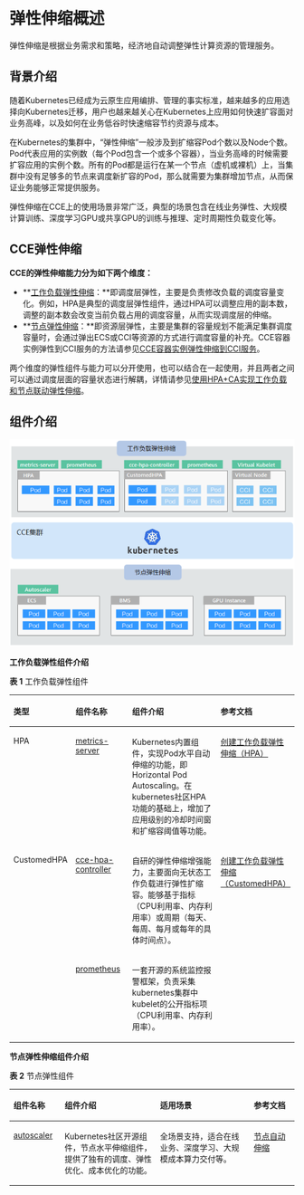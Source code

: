 # 弹性伸缩概述<a name="cce_10_0279"></a>

弹性伸缩是根据业务需求和策略，经济地自动调整弹性计算资源的管理服务。

## 背景介绍<a name="section13921711133718"></a>

随着Kubernetes已经成为云原生应用编排、管理的事实标准，越来越多的应用选择向Kubernetes迁移，用户也越来越关心在Kubernetes上应用如何快速扩容面对业务高峰，以及如何在业务低谷时快速缩容节约资源与成本。

在Kubernetes的集群中，“弹性伸缩”一般涉及到扩缩容Pod个数以及Node个数。Pod代表应用的实例数（每个Pod包含一个或多个容器），当业务高峰的时候需要扩容应用的实例个数。所有的Pod都是运行在某一个节点（虚机或裸机）上，当集群中没有足够多的节点来调度新扩容的Pod，那么就需要为集群增加节点，从而保证业务能够正常提供服务。

弹性伸缩在CCE上的使用场景非常广泛，典型的场景包含在线业务弹性、大规模计算训练、深度学习GPU或共享GPU的训练与推理、定时周期性负载变化等。

## CCE弹性伸缩<a name="section185211187383"></a>

**CCE的弹性伸缩能力分为如下两个维度：**

-   **[工作负载弹性伸缩](工作负载伸缩原理.md)：**即调度层弹性，主要是负责修改负载的调度容量变化。例如，HPA是典型的调度层弹性组件，通过HPA可以调整应用的副本数，调整的副本数会改变当前负载占用的调度容量，从而实现调度层的伸缩。
-   **[节点弹性伸缩](节点伸缩原理.md)：**即资源层弹性，主要是集群的容量规划不能满足集群调度容量时，会通过弹出ECS或CCI等资源的方式进行调度容量的补充。CCE容器实例弹性到CCI服务的方法请参见[CCE容器实例弹性伸缩到CCI服务](CCE容器实例弹性伸缩到CCI服务.md)。

两个维度的弹性组件与能力可以分开使用，也可以结合在一起使用，并且两者之间可以通过调度层面的容量状态进行解耦，详情请参见[使用HPA+CA实现工作负载和节点联动弹性伸缩](使用HPA+CA实现工作负载和节点联动弹性伸缩.md)。

## 组件介绍<a name="section17204104010413"></a>

![](figures/zh-cn_image_0000001199021306.png)

**工作负载弹性组件介绍**

**表 1**  工作负载弹性组件

<a name="table547120151227"></a>
<table><thead align="left"><tr id="row247171517229"><th class="cellrowborder" valign="top" width="15.86%" id="mcps1.2.5.1.1"><p id="p547101511229"><a name="p547101511229"></a><a name="p547101511229"></a>类型</p>
</th>
<th class="cellrowborder" valign="top" width="21.14%" id="mcps1.2.5.1.2"><p id="p133801501230"><a name="p133801501230"></a><a name="p133801501230"></a>组件名称</p>
</th>
<th class="cellrowborder" valign="top" width="40.31%" id="mcps1.2.5.1.3"><p id="p84711153227"><a name="p84711153227"></a><a name="p84711153227"></a>组件介绍</p>
</th>
<th class="cellrowborder" valign="top" width="22.689999999999998%" id="mcps1.2.5.1.4"><p id="p13628930152619"><a name="p13628930152619"></a><a name="p13628930152619"></a>参考文档</p>
</th>
</tr>
</thead>
<tbody><tr id="row74711815182218"><td class="cellrowborder" valign="top" width="15.86%" headers="mcps1.2.5.1.1 "><p id="p3125126132212"><a name="p3125126132212"></a><a name="p3125126132212"></a>HPA</p>
</td>
<td class="cellrowborder" valign="top" width="21.14%" headers="mcps1.2.5.1.2 "><p id="p9628163016269"><a name="p9628163016269"></a><a name="p9628163016269"></a><a href="metrics-server.md">metrics-server</a></p>
</td>
<td class="cellrowborder" valign="top" width="40.31%" headers="mcps1.2.5.1.3 "><p id="p612572632214"><a name="p612572632214"></a><a name="p612572632214"></a>Kubernetes内置组件，实现Pod水平自动伸缩的功能，即Horizontal Pod Autoscaling。在kubernetes社区HPA功能的基础上，增加了应用级别的冷却时间窗和扩缩容阈值等功能。</p>
</td>
<td class="cellrowborder" valign="top" width="22.689999999999998%" headers="mcps1.2.5.1.4 "><p id="p3452957143013"><a name="p3452957143013"></a><a name="p3452957143013"></a><a href="创建工作负载弹性伸缩（HPA）.md">创建工作负载弹性伸缩（HPA）</a></p>
</td>
</tr>
<tr id="row20471101518229"><td class="cellrowborder" rowspan="2" valign="top" width="15.86%" headers="mcps1.2.5.1.1 "><p id="p1412542619220"><a name="p1412542619220"></a><a name="p1412542619220"></a>CustomedHPA</p>
<p id="p184262369323"><a name="p184262369323"></a><a name="p184262369323"></a></p>
</td>
<td class="cellrowborder" valign="top" width="21.14%" headers="mcps1.2.5.1.2 "><p id="p36280304269"><a name="p36280304269"></a><a name="p36280304269"></a><a href="cce-hpa-controller.md">cce-hpa-controller</a></p>
</td>
<td class="cellrowborder" valign="top" width="40.31%" headers="mcps1.2.5.1.3 "><p id="p1712511265220"><a name="p1712511265220"></a><a name="p1712511265220"></a>自研的弹性伸缩增强能力，主要面向无状态工作负载进行弹性扩缩容。<span>能够基于指标（CPU利用率、内存利用率）或周期（每天、每周、每月或每年的具体时间点）</span>。</p>
</td>
<td class="cellrowborder" rowspan="2" valign="top" width="22.689999999999998%" headers="mcps1.2.5.1.4 "><p id="p1196190133111"><a name="p1196190133111"></a><a name="p1196190133111"></a><a href="创建工作负载弹性伸缩（CustomedHPA）.md">创建工作负载弹性伸缩（CustomedHPA）</a></p>
<p id="p162514113322"><a name="p162514113322"></a><a name="p162514113322"></a></p>
</td>
</tr>
<tr id="row147661935162519"><td class="cellrowborder" valign="top" headers="mcps1.2.5.1.1 "><p id="p27661535112516"><a name="p27661535112516"></a><a name="p27661535112516"></a><a href="prometheus.md">prometheus</a></p>
</td>
<td class="cellrowborder" valign="top" headers="mcps1.2.5.1.2 "><p id="p1176663532520"><a name="p1176663532520"></a><a name="p1176663532520"></a>一套开源的系统监控报警框架，负责采集kubernetes集群中kubelet的公开指标项（CPU利用率、内存利用率）。</p>
</td>
</tr>
</tbody>
</table>

**节点弹性伸缩组件介绍**

**表 2**  节点弹性组件

<a name="table04218140281"></a>
<table><thead align="left"><tr id="row13422181411283"><th class="cellrowborder" valign="top" width="17.98%" id="mcps1.2.5.1.1"><p id="p54221314132814"><a name="p54221314132814"></a><a name="p54221314132814"></a>组件名称</p>
</th>
<th class="cellrowborder" valign="top" width="33.45%" id="mcps1.2.5.1.2"><p id="p2422141417286"><a name="p2422141417286"></a><a name="p2422141417286"></a>组件介绍</p>
</th>
<th class="cellrowborder" valign="top" width="32.89%" id="mcps1.2.5.1.3"><p id="p10422171419289"><a name="p10422171419289"></a><a name="p10422171419289"></a>适用场景</p>
</th>
<th class="cellrowborder" valign="top" width="15.68%" id="mcps1.2.5.1.4"><p id="p1742251402814"><a name="p1742251402814"></a><a name="p1742251402814"></a>参考文档</p>
</th>
</tr>
</thead>
<tbody><tr id="row842251417289"><td class="cellrowborder" valign="top" width="17.98%" headers="mcps1.2.5.1.1 "><p id="p19105636298"><a name="p19105636298"></a><a name="p19105636298"></a><a href="autoscaler.md">autoscaler</a></p>
</td>
<td class="cellrowborder" valign="top" width="33.45%" headers="mcps1.2.5.1.2 "><p id="p1210517352914"><a name="p1210517352914"></a><a name="p1210517352914"></a>Kubernetes社区开源组件，节点水平伸缩组件，提供了独有的调度、弹性优化、成本优化的功能。</p>
</td>
<td class="cellrowborder" valign="top" width="32.89%" headers="mcps1.2.5.1.3 "><p id="p71057311296"><a name="p71057311296"></a><a name="p71057311296"></a>全场景支持，适合在线业务、深度学习、大规模成本算力交付等。</p>
</td>
<td class="cellrowborder" valign="top" width="15.68%" headers="mcps1.2.5.1.4 "><p id="p16106173192919"><a name="p16106173192919"></a><a name="p16106173192919"></a><a href="创建节点伸缩策略.md">节点自动伸缩</a></p>
</td>
</tr>
</tbody>
</table>

